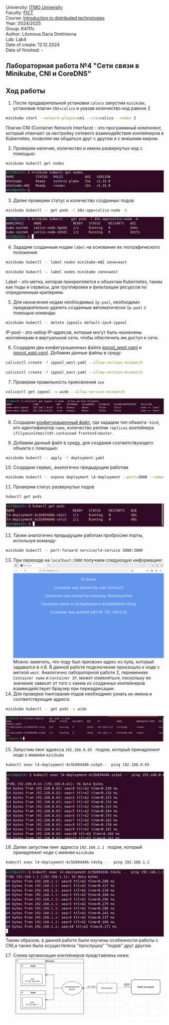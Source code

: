 University: [ITMO University](https://itmo.ru/ru/) \
Faculty: [FICT](https://fict.itmo.ru) \
Course: [Introduction to distributed technologies](https://github.com/itmo-ict-faculty/introduction-to-distributed-technologies) \
Year: 2024/2025 \
Group: K4111c \
Author: Litvinova Daria Dmitrievna \
Lab: Lab4 \
Date of create: 12.12.2024 \
Date of finished: -
## Лабораторная работа №4 "Сети связи в Minikube, CNI и CoreDNS"
## Ход работы
1. После предварительной установки `caloco` запустим `minikube`, установив плагин `CNI=calico` и указав количество нод равное 2
```bash
minikube start --network-plugin=cni --cni=calico --nodes 2
```
Плагин CNI (Container Network Interface) - это программный компонент, который отвечает за настройку сетевого взаимодействия контейнеров в Kubernetes, позволяя им общаться друг с другом и с внешним миром.

2. Проверим наличие, количество и имена развернутых нод с помощью:
```bash
minikube kubectl get nodes
```
![image](./images/nodes.png)

3.  Далее проверим статус и количество созданных подов:
```bash
minikube kubectl -- get pods -l k8s-app=calico-node -A
```
![image](./images/pods.png)

4. Зададим созданным нодам `label` на основании их географического положения
```bash
minikube kubectl -- label nodes minikube-m02 zone=east
```
```bash
minikube kubectl -- label nodes minikube zone=west
```
Label - это метка, которая прикрепляется к объектам Kubernetes, таким как поды и сервисы, для группировки и фильтрации ресурсов по определенным критериям.

5.  Для назначения нодам необходимых `Ip-pool`, необходимо предварительно удалить созданные автоматически `Ip-pool` с помощью команды:
```bash
minikube kubectl -- delete ippools default-ipv4-ippool
```
IP-pool - это набор IP-адресов, которые могут быть назначены контейнерам в виртуальной сети, чтобы обеспечить им доступ к сети.

6.  Создадим два конфигурационных файла [ippool_west.yaml](./ippool_west.yaml) и [ippool_east.yaml](./ippool_east.yaml). Добавим данные файлы в среду:
```bash
calicoctl create -f ippool_west.yaml --allow-version-mismatch
```
```bash
calicoctl create -f ippool_east.yaml --allow-version-mismatch
```
7.  Проверим правильность приясвоения `зон` 
```bash
calicoctl get ippool -o wide --allow-version-mismatch
```
![image](./images/ippool.png)

8. Создадим [конфигурационный файл](./deployment.yaml), где зададим тип объекта- `kind`, его идентификатор `name`, количество реплик `replicas` контейнера `ifilyaninitmo/itdt-contained-frontend:master`.

9. Добавим данный файл в среду, для создания соответствующего объекта с помощью:
```bash
minikube kubectl -- apply -f deployment.yaml
```
10. Создадим сервис, аналогично предыдущим работам
```bash
minikube kubectl -- expose deployment l4-deployment --port=3000 --name=l4-service --type=ClusterIP
```
11. Проверим статус развернутых подов
```bash
kubectl get pods
```
![image](./images/chek_pods.png)

12. Также аналогично предыдущим работам пробросим порты, используя команду:
```bash
minikube kubectl -- port-forward service/l4-service 3000:3000
```
13. При переходе на `localhost:3000` получаем следующую информацию:
![image](./images/local_host.png)
Можно заметить, что поду был присвоен адрес из пула, который задавался в п.6. В данной работе подключение произошло к ноде с меткой `west`. Аналогично лабораторной работе 2, переменная `Container name` и `Container IP`, может изменяться, поскольку ее значение зависит от того с каким из созданных контейнеров взаимодействует браузер при переадресации.
14. Для проверки пингования подов необходимо узнать их имена и соответствующие адреса:
```bash
minikube kubectl -- get pods -o wide
```
![image](./images/ip_pods.png)

15. Запустим пинг адресса `192.168.0.65 ` подом, который принадлежит ноде с именеи `minikube`
```bash
kubectl exec l4-deployment-6c5b894d46-zs5p5--  ping 192.168.0.65
```
![image](./images/ping1.png)

16. Далее запустим пинг адресса `192.168.1.1 ` подом, который принадлежит ноде с именеи `minikube`
```bash
kubectl exec l4-deployment-6c5b894d46-t4x5q --  ping 192.168.1.1
```
![image](./images/ping2.png)
Таким образом, в данной работе были изучены особенности работы с CNI,а также была осуществлена "прослушка" "подов" друг другом.

17. Схема организации контейнеров представлена ниже:
![image](./images/draw_lab4.png)
